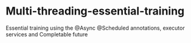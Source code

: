# Multi-threading-essential-training
Essential training using the @Async @Scheduled annotations, executor services and Completable future
